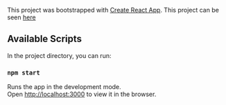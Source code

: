 This project was bootstrapped with [Create React App](https://github.com/facebook/create-react-app).
This project can be seen [here](https://my-react-calculator-br.herokuapp.com)

## Available Scripts

In the project directory, you can run:

### `npm start`

Runs the app in the development mode.<br />
Open [http://localhost:3000](http://localhost:3000) to view it in the browser.





